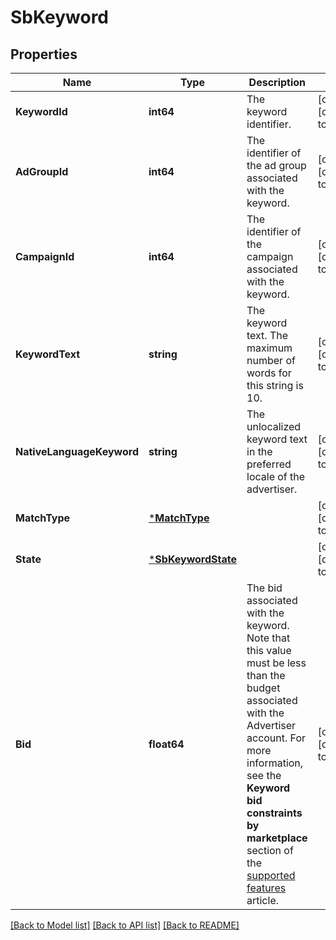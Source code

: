 # SbKeyword

## Properties
Name | Type | Description | Notes
------------ | ------------- | ------------- | -------------
**KeywordId** | **int64** | The keyword identifier. | [optional] [default to null]
**AdGroupId** | **int64** | The identifier of the ad group associated with the keyword. | [optional] [default to null]
**CampaignId** | **int64** | The identifier of the campaign associated with the keyword. | [optional] [default to null]
**KeywordText** | **string** | The keyword text. The maximum number of words for this string is 10. | [optional] [default to null]
**NativeLanguageKeyword** | **string** | The unlocalized keyword text in the preferred locale of the advertiser. | [optional] [default to null]
**MatchType** | [***MatchType**](MatchType.md) |  | [optional] [default to null]
**State** | [***SbKeywordState**](SBKeywordState.md) |  | [optional] [default to null]
**Bid** | **float64** | The bid associated with the keyword. Note that this value must be less than the budget associated with the Advertiser account. For more information, see the **Keyword bid constraints by marketplace** section of the [supported features](https://advertising.amazon.com/API/docs/v2/guides/supported_features) article. | [optional] [default to null]

[[Back to Model list]](../README.md#documentation-for-models) [[Back to API list]](../README.md#documentation-for-api-endpoints) [[Back to README]](../README.md)

